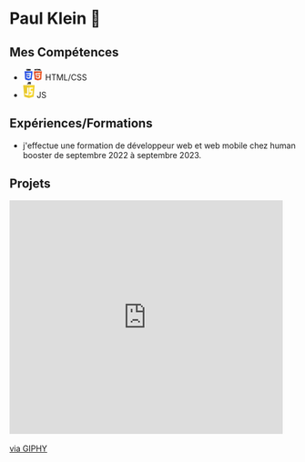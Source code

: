 # Paul Klein 👋
## Mes Compétences
- <img src ="html.png" alt="html" width ="35px" margin-top="10px"> HTML/CSS
- <img src ="JS.png" alt="js" width ="20px" margin-top="30px"> JS
## Expériences/Formations
- j'effectue une formation de développeur web et web mobile chez human booster de septembre 2022 à septembre 2023.
## Projets
<iframe src="https://giphy.com/embed/mf8UbIDew7e8g" width="480" height="411" frameBorder="0" class="giphy-embed" allowFullScreen></iframe><p><a href="https://giphy.com/gifs/earth-mf8UbIDew7e8g">via GIPHY</a></p>
